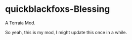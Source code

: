 # quickblackfoxs-Blessing
A Terraia Mod.

So yeah, this is my mod, I might update this once in a while.
